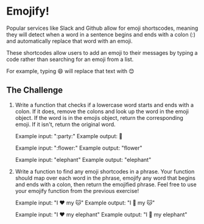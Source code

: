 # Emojify!

Popular services like Slack and Github allow for emoji shortscodes, meaning 
they will detect when a word in a sentence begins and ends with a colon (:)
and automatically replace that word with an emoji. 

These shortcodes allow users to add an emoji to their messages by typing a 
code rather than searching for an emoji from a list. 

For example, typing :smile: will replace that text with 😊 

## The Challenge

1. Write a function that checks if a lowercase word starts and 
ends with a colon. If it does, remove the colons and
look up the word in the emoji object. If the word is in the 
emojis object, return the corresponding emoji.
If it isn't, return the original word.

    Example input: ":party:"
    Example output: 🎉

    Example input: ":flower:"
    Example output: "flower"

    Example input: "elephant"
    Example output: "elephant"


2. Write a function to find any emoji shortcodes in a phrase.
Your function should map over each word in the phrase, emojify any word
that begins and ends with a colon, then return the emojified phrase. 
Feel free to use your emojify function from the previous exercise!

    Example input: "I :heart: my :cat:"
    Example output: "I 💜 my 🐱"

    Example input: "I :heart: my elephant"
    Example output: "I 💜 my elephant"